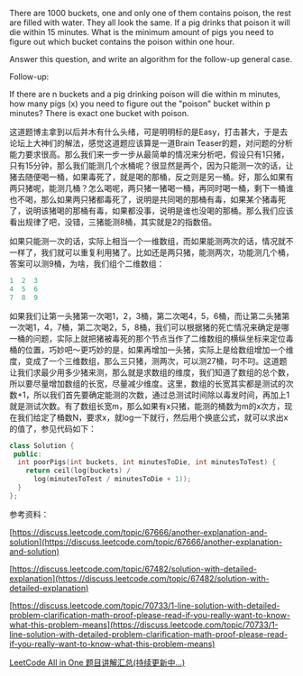 There are 1000 buckets, one and only one of them contains poison, the rest are filled with water. They all look the same. If a pig drinks that poison it will die within 15 minutes. What is the minimum amount of pigs you need to figure out which bucket contains the poison within one hour.

Answer this question, and write an algorithm for the follow-up general case.

Follow-up:

If there are n buckets and a pig drinking poison will die within m minutes, how many pigs (x) you need to figure out the "poison" bucket within p minutes? There is exact one bucket with poison.

这道题博主拿到以后并木有什么头绪，可是明明标的是Easy，打击甚大，于是去论坛上大神们的解法，感觉这道题应该算是一道Brain Teaser的题，对问题的分析能力要求很高。那么我们来一步一步从最简单的情况来分析吧，假设只有1只猪，只有15分钟，那么我们能测几个水桶呢？很显然是两个，因为只能测一次的话，让猪去随便喝一桶，如果毒死了，就是喝的那桶，反之则是另一桶。好，那么如果有两只猪呢，能测几桶？怎么喝呢，两只猪一猪喝一桶，再同时喝一桶，剩下一桶谁也不喝，那么如果两只猪都毒死了，说明是共同喝的那桶有毒，如果某个猪毒死了，说明该猪喝的那桶有毒，如果都没事，说明是谁也没喝的那桶。那么我们应该看出规律了吧，没错，三猪能测8桶，其实就是2的指数倍。

如果只能测一次的话，实际上相当一个一维数组，而如果能测两次的话，情况就不一样了，我们就可以重复利用猪了。比如还是两只猪，能测两次，功能测几个桶，答案可以测9桶，为啥，我们组个二维数组：

```cpp
1  2  3
4  5  6
7  8  9
```

如果我们让第一头猪第一次喝1，2，3桶，第二次喝4，5，6桶，而让第二头猪第一次喝1，4，7桶，第二次喝2，5，8桶，我们可以根据猪的死亡情况来确定是哪一桶的问题，实际上就把猪被毒死的那个节点当作了二维数组的横纵坐标来定位毒桶的位置，巧妙吧～更巧妙的是，如果再增加一头猪，实际上是给数组增加一个维度，变成了一个三维数组，那么三只猪，测两次，可以测27桶，叼不叼。这道题让我们求最少用多少猪来测，那么就是求数组的维度，我们知道了数组的总个数，所以要尽量增加数组的长宽，尽量减少维度。这里，数组的长宽其实都是测试的次数+1，所以我们首先要确定能测的次数，通过总测试时间除以毒发时间，再加上1就是测试次数。有了数组长宽m，那么如果有x只猪，能测的桶数为m的x次方，现在我们给定了桶数N，要求x，就log一下就行，然后用个换底公式，就可以求出x的值了，参见代码如下：

```cpp
class Solution {
 public:
  int poorPigs(int buckets, int minutesToDie, int minutesToTest) {
    return ceil(log(buckets) /
      log(minutesToTest / minutesToDie + 1));
  }
};
```

参考资料：

[https://discuss.leetcode.com/topic/67666/another-explanation-and-solution](https://discuss.leetcode.com/topic/67666/another-explanation-and-solution)

[https://discuss.leetcode.com/topic/67482/solution-with-detailed-explanation](https://discuss.leetcode.com/topic/67482/solution-with-detailed-explanation)

[https://discuss.leetcode.com/topic/70733/1-line-solution-with-detailed-problem-clarification-math-proof-please-read-if-you-really-want-to-know-what-this-problem-means](https://discuss.leetcode.com/topic/70733/1-line-solution-with-detailed-problem-clarification-math-proof-please-read-if-you-really-want-to-know-what-this-problem-means)

[LeetCode All in One 题目讲解汇总(持续更新中...)](http://www.cnblogs.com/grandyang/p/4606334.html)